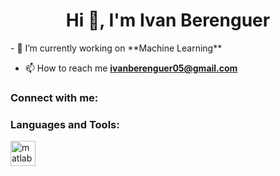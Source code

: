 <h1 align="center">Hi 👋, I'm Ivan Berenguer</h1>
- 🔭 I’m currently working on **Machine Learning**

- 📫 How to reach me **ivanberenguer05@gmail.com**

<h3 align="left">Connect with me:</h3>
<p align="left">
</p>

<h3 align="left">Languages and Tools:</h3>
<p align="left"> <a href="https://www.mathworks.com/" target="_blank" rel="noreferrer"> <img src="https://upload.wikimedia.org/wikipedia/commons/2/21/Matlab_Logo.png" alt="matlab" width="40" height="40"/> </a> </p>
